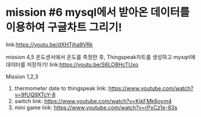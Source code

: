 mission #6 mysql에서 받아온 데이터를 이용하여 구글차트 그리기!
===========


link:https://youtu.be/dXHTjha9VRk



mission 4,5 
온도센서에서 온도를 측정한 후, Thingspeak차트를 생성하고 mysqrl에 데이터를 저장하기!
   link:https://youtu.be/S6LO8HcTUxo



Mission 1,2,3
1. thermometer date to thingspeak
link: https://www.youtube.com/watch?v=9fUQ9XTcY-8
2. switch
link: https://www.youtube.com/watch?v=KikFMk6oym4
3. mini game
link: https://www.youtube.com/watch?v=rPxCz1e-83s
